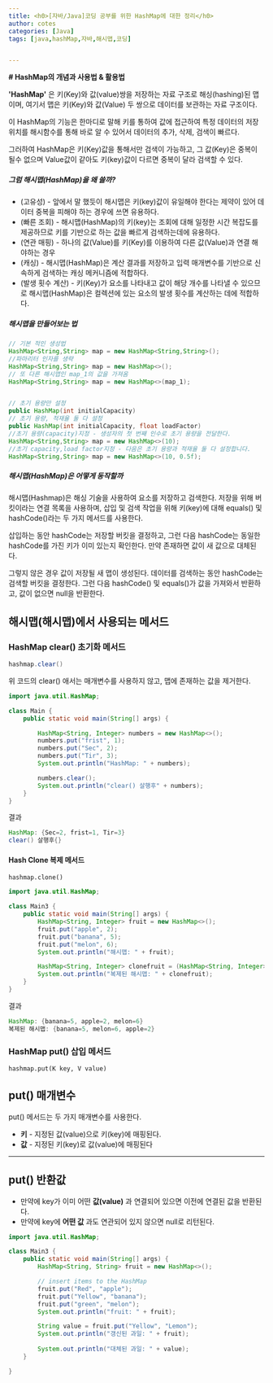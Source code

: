 ```yaml
---
title: <h0>[자바/Java]코딩 공부를 위한 HashMap에 대한 정리</h0>
author: cotes   
categories: [Java]
tags: [java,hashMap,자바,해시맵,코딩]


---
```


**# HashMap의 개념과 사용법 & 활용법**

**'HashMap'** 은 키(Key)와 값(value)쌍을 저장하는 자료 구조로 해싱(hashing)된 맵이며, 여기서 맵은 키(Key)와 값(Value) 두 쌍으로 데이터를 보관하는 자료 구조이다.

이 HashMap의 기능은 한마디로 말해 키를 통하여 값에 접근하여 특정 데이터의 저장 위치를 해시함수를 통해 바로 알 수 있어서 데이터의 추가, 삭제, 검색이 빠르다.

그러하여 HashMap은 키(Key)값을 통해서만 검색이 가능하고, 그 값(Key)은 중복이 될수 없으며 Value값이 같아도 키(key)값이 다르면 중복이 달라 검색할 수 있다.

##### 그럼 해시맵(HashMap)을 왜 쓸까?

- (고유성) - 앞에서 말 했듯이 해시맵은 키(key)값이 유일해야 한다는 제약이 있어 데이터 중복을 피해야 하는 경우에  쓰면 유용하다.
- (빠른 조회) - 해시맵(HashMap)의 키(key)는 조회에 대해 일정한 시간 복잡도를 제공하므로 키를 기반으로 하는 값을 빠르게 검색하는데에 유용하다.
- (연관 매핑) - 하나의 값(Value)를 키(Key)를 이용하여 다른 값(Value)과 연결 해야하는 경우
- (캐싱) - 해시맵(HashMap)은 계산 결과를 저장하고 입력 매개변수를 기반으로 신속하게 검색하는 캐싱 메커니즘에 적합하다.
- (발생 횟수 계산) - 키(Key)가 요소를 나타내고 값이 해당 개수를 나타낼 수 있으므로 해시맵(HashMap)은 컬렉션에 있는 요소의 발생 횟수를 계산하는 데에 적합하다.

##### 해시맵을 만들어보는 법

```java
// 기본 적인 생성법
HashMap<String,String> map = new HashMap<String,String>();
//파마리터 인자를 생략
HashMap<String,String> map = new HashMap<>();
// 또 다른 해시맵인 map_1의 값을 가져옴
HashMap<String,String> map = new HashMap<>(map_1);


// 초기 용량만 설정
public HashMap(int initialCapacity)
// 초기 용량, 적재율 둘 다 설정
public HashMap(int initialCapacity, float loadFactor)
//초기 용량(capacity)지정 - 생성자의 첫 번째 인수로 초기 용량을 전달한다.
HashMap<String,String> map = new HashMap<>(10);
//초기 capacity,load factor지정 - 다음은 초기 용량과 적재율 둘 다 설정합니다.
HashMap<String,String> map = new HashMap<>(10, 0.5f);

```

##### 해시맵(HashMap)은 어떻게 동작할까

해시맵(Hashmap)은 해싱 기술을 사용하여 요소를 저장하고 검색한다. 저장을 위해 버킷이라는 연결 목록을 사용하며, 삽입 및 검색 작업을 위해 키(key)에 대해 equals() 및 hashCode()라는 두 가지 메서드를 사용한다. 

삽입하는 동안 hashCode는 저장할 버킷을 결정하고, 그런 다음 hashCode는 동일한 hashCode를 가진 키가 이미 있는지 확인한다. 만약 존재하면 값이 새 값으로 대체된다.

 그렇지 않은 경우 값이 저장될 새 맵이 생성된다. 데이터를 검색하는 동안 hashCode는 검색할 버킷을 결정한다. 그런 다음 hashCode() 및 equals()가 값을 가져와서 반환하고, 값이 없으면 null을 반환한다.

## 해시맵(해시맵)에서 사용되는 메서드

### **HashMap clear()** 초기화 메서드

```java
hashmap.clear()
```

위 코드의 clear() 애서는 매개변수를 사용하지 않고, 맵에 존재하는 값을 제거한다.

```java
import java.util.HashMap;

class Main {
    public static void main(String[] args) {

        HashMap<String, Integer> numbers = new HashMap<>();
        numbers.put("frist", 1);
        numbers.put("Sec", 2);
        numbers.put("Tir", 3);
        System.out.println("HashMap: " + numbers);

        numbers.clear();
        System.out.println("clear() 살행후" + numbers);
    }
}
```

결과

```java
HashMap: {Sec=2, frist=1, Tir=3}
clear() 살행후{}
```



#### Hash Clone 복제 메서드

```
hashmap.clone()
```



```java
import java.util.HashMap;

class Main3 {
    public static void main(String[] args) {
        HashMap<String, Integer> fruit = new HashMap<>();
        fruit.put("apple", 2);
        fruit.put("banana", 5);
        fruit.put("melon", 6);
        System.out.println("해시맵: " + fruit);

        HashMap<String, Integer> clonefruit = (HashMap<String, Integer>)fruit.clone();
        System.out.println("복제된 해시맵: " + clonefruit);
    }
}
```

결과

```java
HashMap: {banana=5, apple=2, melon=6}
복제된 해시맵: {banana=5, melon=6, apple=2}
```



### HashMap put() 삽입 메서드

```
hashmap.put(K key, V value)
```

## put() 매개변수

put() 메서드는 두 가지 매개변수를 사용한다.

- **키** - 지정된 값(value)으로 키(key)에 매핑된다.
- **값** - 지정된 키(key)로 값(value)에 매핑된다

------

## put() 반환값

- 만약에 key가 이미 어떤 **값(value)** 과 연결되어 있으면 이전에 연결된 값을 반환된다.
- 만약에 key에 **어떤 값** 과도 연관되어 있지 않으면 null로 리턴된다.



```java
import java.util.HashMap;

class Main3 {
    public static void main(String[] args) {
        HashMap<String, String> fruit = new HashMap<>();

        // insert items to the HashMap
        fruit.put("Red", "apple");
        fruit.put("Yellow", "banana");
        fruit.put("green", "melon");
        System.out.println("fruit: " + fruit);

        String value = fruit.put("Yellow", "Lemon");
        System.out.println("갱신된 과일: " + fruit);
     
        System.out.println("대체된 과일: " + value);
    }

}
```

